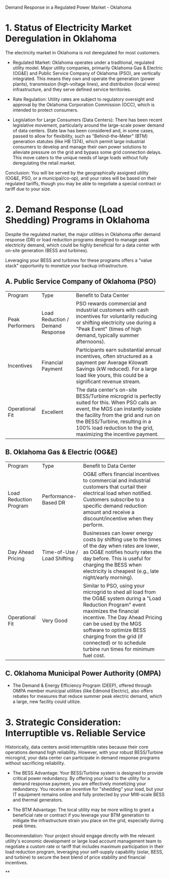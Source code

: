 

Demand Response in a Regulated Power Market - Oklahoma

  

# 1. Status of Electricity Market Deregulation in Oklahoma

The electricity market in Oklahoma is not deregulated for most customers.

- Regulated Market: Oklahoma operates under a traditional, regulated utility model. Major utility companies, primarily Oklahoma Gas & Electric (OG&E) and Public Service Company of Oklahoma (PSO), are vertically integrated. This means they own and operate the generation (power plants), transmission (high-voltage lines), and distribution (local wires) infrastructure, and they serve defined service territories.
    
- Rate Regulation: Utility rates are subject to regulatory oversight and approval by the Oklahoma Corporation Commission (OCC), which is intended to protect consumers.
    
- Legislation for Large Consumers (Data Centers): There has been recent legislative movement, particularly around the large-scale power demand of data centers. State law has been considered and, in some cases, passed to allow for flexibility, such as "Behind-the-Meter" (BTM) generation statutes (like HB 1374), which permit large industrial consumers to develop and manage their own power solutions to alleviate pressure on the grid and bypass some grid connection delays. This move caters to the unique needs of large loads without fully deregulating the retail market.
    

Conclusion: You will be served by the geographically assigned utility (OG&E, PSO, or a municipal/co-op), and your rates will be based on their regulated tariffs, though you may be able to negotiate a special contract or tariff due to your size.

  

# 2. Demand Response (Load Shedding) Programs in Oklahoma

Despite the regulated market, the major utilities in Oklahoma offer demand response (DR) or load reduction programs designed to manage peak electricity demand, which could be highly beneficial for a data center with on-site generation (BESS and turbines).

Leveraging your BESS and turbines for these programs offers a "value stack" opportunity to monetize your backup infrastructure.

## A. Public Service Company of Oklahoma (PSO)

|   |   |   |
|---|---|---|
|Program|Type|Benefit to Data Center|
|Peak Performers|Load Reduction / Demand Response|PSO rewards commercial and industrial customers with cash incentives for voluntarily reducing or shifting electricity use during a "Peak Event" (times of high demand, typically summer afternoons).|
|Incentives|Financial Payment|Participants earn substantial annual incentives, often structured as a payment per Average Kilowatt Savings (kW reduced). For a large load like yours, this could be a significant revenue stream.|
|Operational Fit|Excellent|The data center's on-site BESS/Turbine microgrid is perfectly suited for this. When PSO calls an event, the MGS can instantly isolate the facility from the grid and run on the BESS/Turbine, resulting in a 100% load reduction to the grid, maximizing the incentive payment.|

## B. Oklahoma Gas & Electric (OG&E)

|   |   |   |
|---|---|---|
|Program|Type|Benefit to Data Center|
|Load Reduction Program|Performance-Based DR|OG&E offers financial incentives to commercial and industrial customers that curtail their electrical load when notified. Customers subscribe to a specific demand reduction amount and receive a discount/incentive when they perform.|
|Day Ahead Pricing|Time-of-Use / Load Shifting|Businesses can lower energy costs by shifting use to the times of the day when rates are lower, as OG&E notifies hourly rates the day before. This is useful for charging the BESS when electricity is cheapest (e.g., late night/early morning).|
|Operational Fit|Very Good|Similar to PSO, using your microgrid to shed all load from the OG&E system during a "Load Reduction Program" event maximizes the financial incentive. The Day Ahead Pricing can be used by the MGS software to optimize BESS charging from the grid (if connected) or to schedule turbine run times for minimum fuel cost.|

## C. Oklahoma Municipal Power Authority (OMPA)

- The Demand & Energy Efficiency Program (DEEP), offered through OMPA member municipal utilities (like Edmond Electric), also offers rebates for measures that reduce summer peak electric demand, which a large, new facility could utilize.
    

# 3. Strategic Consideration: Interruptible vs. Reliable Service

Historically, data centers avoid interruptible rates because their core operations demand high reliability. However, with your robust BESS/Turbine microgrid, your data center can participate in demand response programs without sacrificing reliability.

- The BESS Advantage: Your BESS/Turbine system is designed to provide critical power redundancy. By offering your load to the utility for a demand response payment, you are effectively monetizing your redundancy. You receive an incentive for "shedding" your load, but your IT equipment remains online and fully protected by your MW-scale BESS and thermal generators.
    
- The BTM Advantage: The local utility may be more willing to grant a beneficial rate or contract if you leverage your BTM generation to mitigate the infrastructure strain you place on the grid, especially during peak times.
    

Recommendation: Your project should engage directly with the relevant utility's economic development or large load account management team to negotiate a custom rate or tariff that includes maximum participation in their load reduction program, leveraging your self-supply capability (solar, BESS, and turbine) to secure the best blend of price stability and financial incentives.

  
**